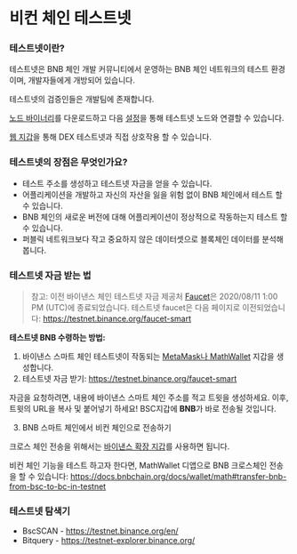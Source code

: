 
# 비컨 체인 테스트넷

### 테스트넷이란?

테스트넷은 BNB 체인 개발 커뮤니티에서 운영하는 BNB 체인 네트워크의 테스트 환경이며, 개발자들에게 개방되어 있습니다.

테스트넷의 검증인들은 개발팀에 존재합니다.

[노드 바이너리](https://github.com/bnb-chain/node-binary/tree/master/fullnode/testnet/0.6.3-hotfix)를 다운로드하고 다음 [설정](https://github.com/bnb-chain/node-binary/tree/master/fullnode/testnet/0.6.3-hotfix/config)을 통해 테스트넷 노드와 연결할 수 있습니다.

[웹 지갑](https://testnet.binance.org/en/)을 통해 DEX 테스트넷과 직접 상호작용 할 수 있습니다.

### 테스트넷의 장점은 무엇인가요?

- 테스트 주소를 생성하고 테스트넷 자금을 얻을 수 있습니다.
- 어플리케이션을 개발하고 자신의 자산을 잃을 위험 없이 BNB 체인에서 테스트 할 수 있습니다.
- BNB 체인의 새로운 버전에 대해 어플리케이션이 정상적으로 작동하는지 테스트 할 수 있습니다.
- 퍼블릭 네트워크보다 작고 중요하지 않은 데이터셋으로 블록체인 데이터를 분석해 봅니다.

### 테스트넷 자금 받는 법

> 참고: 이전 바이낸스 체인 테스트넷 자금 제공처 [Faucet](https://www.binance.com/en/dex/testnet/address)은 2020/08/11 1:00 PM (UTC)에 종료되었습니다. 테스트넷 faucet은 다음 페이지로 이전되었습니다: https://testnet.binance.org/faucet-smart

**테스트넷 BNB 수령하는 방법:**

1. 바이낸스 스마트 체인 테스트넷이 작동되는 [MetaMask나 MathWallet](https://docs.bnbchain.org/docs/Wallet#supported-wallets) 지갑을 생성합니다.
2. 테스트넷 자금 받기: https://testnet.binance.org/faucet-smart

자금을 요청하려면, 내용에 바이낸스 스마트 체인 주소를 적고 트윗을 생성하세요. 이후, 트윗의 URL을 복사 및 붙어넣기 하세요!
BSC지갑에 **BNB**가 바로 전송될 것입니다.

3. BNB 스마트 체인에서 비컨 체인으로 전송하기

크로스 체인 전송을 위해서는 [바이낸스 확장 지갑](https://docs.bnbchain.org/docs/binance#transfer-testnet-bnb-from-bsc-to-bc)를 사용하면 됩니다.

비컨 체인 기능을 테스트 하고자 한다면, MathWallet 디앱으로 BNB 크로스체인 전송을 할 수 있습니다:
https://docs.bnbchain.org/docs/wallet/math#transfer-bnb-from-bsc-to-bc-in-testnet


### 테스트넷 탐색기
* BscSCAN - https://testnet.binance.org/en/
* Bitquery - https://testnet-explorer.binance.org/


